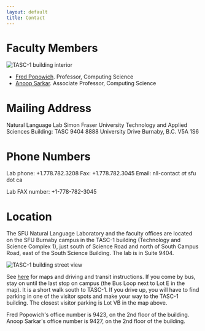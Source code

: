 ```yaml
---
layout: default
title: Contact
---
```


Faculty Members
===============

<img src="{{ site.baseurl }}images/oldsite/tasc1-clerestory-sm-150x150.jpg" title="TASC-1 building interior" alt="TASC-1 building interior" class="pull-right" />

-   [Fred Popowich](http://www.cs.sfu.ca/~popowich). Professor, Computing Science
-   [Anoop Sarkar](http://www.cs.sfu.ca/~anoop). Associate Professor, Computing Science

Mailing Address
===============

Natural Language Lab
Simon Fraser University
Technology and Applied Sciences Building: TASC 9404
8888 University Drive
Burnaby, B.C. V5A 1S6

Phone Numbers
=============

Lab phone: +1.778.782.3208
Fax: +1.778.782.3045
Email: nll-contact *at* sfu dot ca

Lab FAX number: +1-778-782-3045

Location
========

The SFU Natural Language Laboratory and the faculty offices are located on the SFU Burnaby campus in the TASC-1 building (Technology and Science Complex 1), just south of Science Road and north of South Campus Road, east of the South Science Building. The lab is in Suite 9404.

<img src="{{ site.baseurl }}images/oldsite/tasc1fromthestreetsfusere9-150x150.jpg" title="TASC-1 building street view" alt="TASC-1 building street view" class="pull-right" />

See [here](http://www.sfu.ca/content/sfu/sub/about/maps-and-directions/burnaby.html) for maps and driving and transit instructions. If you come by bus, stay on until the last stop on campus (the Bus Loop next to Lot E in the map). It is a short walk south to TASC-1. If you drive up, you will have to find parking in one of the visitor spots and make your way to the TASC-1 building. The closest visitor parking is Lot VB in the map above.

Fred Popowich's office number is 9423, on the 2nd floor of the building. Anoop Sarkar's office number is 9427, on the 2nd floor of the building.

